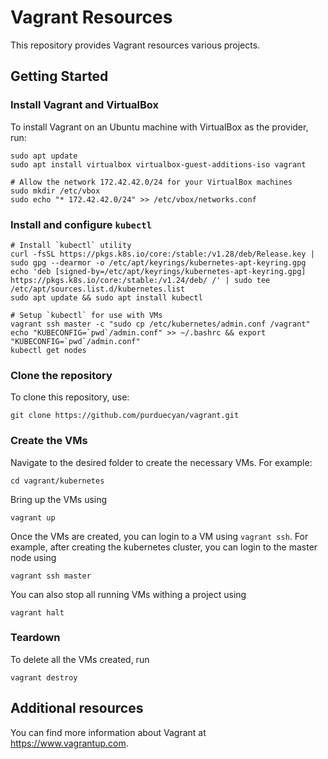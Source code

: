 # Vagrant Resources
This repository provides Vagrant resources various projects.

## Getting Started
### Install Vagrant and VirtualBox
To install Vagrant on an Ubuntu machine with VirtualBox as the provider, run:
```shell
sudo apt update
sudo apt install virtualbox virtualbox-guest-additions-iso vagrant

# Allow the network 172.42.42.0/24 for your VirtualBox machines
sudo mkdir /etc/vbox
sudo echo "* 172.42.42.0/24" >> /etc/vbox/networks.conf
```

### Install and configure `kubectl`
```shell
# Install `kubectl` utility
curl -fsSL https://pkgs.k8s.io/core:/stable:/v1.28/deb/Release.key | sudo gpg --dearmor -o /etc/apt/keyrings/kubernetes-apt-keyring.gpg
echo 'deb [signed-by=/etc/apt/keyrings/kubernetes-apt-keyring.gpg] https://pkgs.k8s.io/core:/stable:/v1.24/deb/ /' | sudo tee /etc/apt/sources.list.d/kubernetes.list
sudo apt update && sudo apt install kubectl

# Setup `kubectl` for use with VMs
vagrant ssh master -c "sudo cp /etc/kubernetes/admin.conf /vagrant"
echo "KUBECONFIG=`pwd`/admin.conf" >> ~/.bashrc && export "KUBECONFIG=`pwd`/admin.conf"
kubectl get nodes
```

### Clone the repository
To clone this repository, use:
```shell
git clone https://github.com/purduecyan/vagrant.git
```

### Create the VMs
Navigate to the desired folder to create the necessary VMs. For example:
```shell
cd vagrant/kubernetes
```
Bring up the VMs using
```shell
vagrant up
```
Once the VMs are created, you can login to a VM using `vagrant ssh`. 
For example, after creating the kubernetes cluster, you can login to the master node using
```shell
vagrant ssh master
```
You can also stop all running VMs withing a project using 
```shell
vagrant halt
```

### Teardown
To delete all the VMs created, run
```shell
vagrant destroy
```

## Additional resources
You can find more information about Vagrant at https://www.vagrantup.com.
